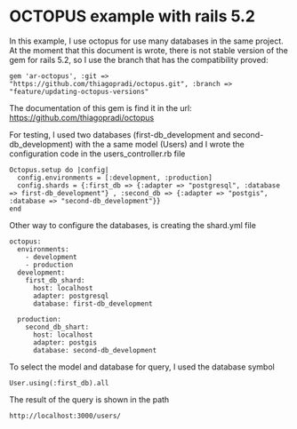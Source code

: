 # OCTOPUS example with rails 5.2

In this example, I use octopus for use many databases in the same project.
At the moment that this document is wrote, there is not stable version of the gem for rails 5.2, so I use the branch that has the compatibility proved:

```gem 'ar-octopus', :git => "https://github.com/thiagopradi/octopus.git", :branch => "feature/updating-octopus-versions"```

The documentation of this gem is find it in the url: https://github.com/thiagopradi/octopus

For testing, I used two databases (first-db_development and second-db_development) with the a same model (Users) and I wrote the configuration code in the users_controller.rb file

```
Octopus.setup do |config|
  config.environments = [:development, :production]
  config.shards = {:first_db => {:adapter => "postgresql", :database => first-db_development"} , :second_db => {:adapter => "postgis", :database => "second-db_development"}}
end
```

Other way to configure the databases, is creating the shard.yml file

```
octopus:
  environments:
    - development
    - production
  development:
    first_db_shard:
      host: localhost
      adapter: postgresql
      database: first-db_development

  production:
    second_db_shart:
      host: localhost
      adapter: postgis
      database: second-db_development
```

To select the model and database for query, I used the database symbol
```
User.using(:first_db).all
```

The result of the query is shown in the path
```
http://localhost:3000/users/
```